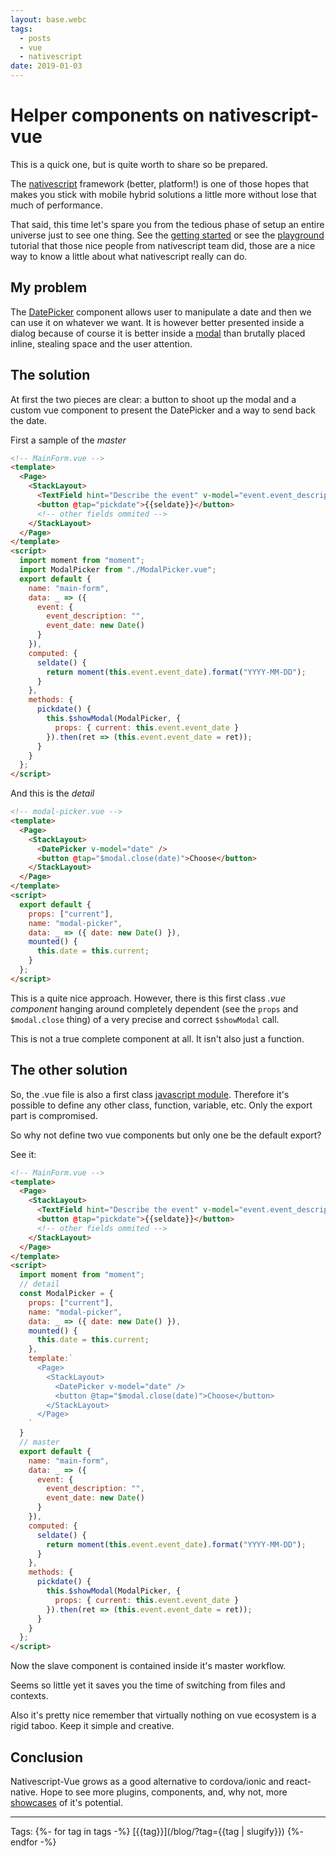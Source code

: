 ```yaml
---
layout: base.webc
tags: 
  - posts
  - vue
  - nativescript
date: 2019-01-03
---
```

# Helper components on nativescript-vue

This is a quick one, but is quite worth to share so be prepared.

The [nativescript](https://nativescript-vue.org/en/docs/introduction/)
framework (better, platform!) is one of those hopes that makes you stick with
mobile hybrid solutions a little more without lose that much of performance.

That said, this time let's spare you from the tedious phase of setup an entire
universe just to see one thing. See the
[getting started](https://nativescript-vue.org/en/docs/getting-started/installation/)
or see the [playground](https://nativescript-vue.org/en/docs/getting-started/playground-tutorial/)
tutorial that those nice people from nativescript team did, those are a nice
way to know a little about what nativescript really can do.

## My problem

The [DatePicker](https://nativescript-vue.org/en/docs/elements/components/date-picker/)
component allows user to manipulate a date and then we can use it on whatever
we want. It is however better presented inside a dialog because of course it is
better inside a [modal](https://nativescript-vue.org/en/docs/routing/manual-routing/#showmodal)
than brutally placed inline, stealing space and the user attention.

## The solution

At first the two pieces are clear: a button to shoot up the modal and a custom
vue component to present the DatePicker and a way to send back the date.

First a sample of the _master_

```html
<!-- MainForm.vue -->
<template>
  <Page>
    <StackLayout>
      <TextField hint="Describe the event" v-model="event.event_description" />
      <button @tap="pickdate">{{seldate}}</button>
      <!-- other fields ommited -->
    </StackLayout>
  </Page>
</template>
<script>
  import moment from "moment";
  import ModalPicker from "./ModalPicker.vue";
  export default {
    name: "main-form",
    data: _ => ({
      event: {
        event_description: "",
        event_date: new Date()
      }
    }),
    computed: {
      seldate() {
        return moment(this.event.event_date).format("YYYY-MM-DD");
      }
    },
    methods: {
      pickdate() {
        this.$showModal(ModalPicker, {
          props: { current: this.event.event_date }
        }).then(ret => (this.event.event_date = ret));
      }
    }
  };
</script>
```

And this is the _detail_

```html
<!-- modal-picker.vue -->
<template>
  <Page>
    <StackLayout>
      <DatePicker v-model="date" />
      <button @tap="$modal.close(date)">Choose</button>
    </StackLayout>
  </Page>
</template>
<script>
  export default {
    props: ["current"],
    name: "modal-picker",
    data: _ => ({ date: new Date() }),
    mounted() {
      this.date = this.current;
    }
  };
</script>
```

This is a quite nice approach. However, there is this first class
_.vue component_ hanging around completely dependent (see the `props` and
`$modal.close` thing) of a very precise and correct `$showModal` call.

This is not a true complete component at all. It isn't also just a function.

## The other solution

So, the .vue file is also a first class
[javascript module](https://developer.mozilla.org/en-US/docs/Web/JavaScript/Reference/Statements/export).
Therefore it's possible to define any other class, function, variable, etc.
Only the export part is compromised.

So why not define two vue components but only one be the default export?

See it:

```html
<!-- MainForm.vue -->
<template>
  <Page>
    <StackLayout>
      <TextField hint="Describe the event" v-model="event.event_description" />
      <button @tap="pickdate">{{seldate}}</button>
      <!-- other fields ommited -->
    </StackLayout>
  </Page>
</template>
<script>
  import moment from "moment";
  // detail
  const ModalPicker = {
    props: ["current"],
    name: "modal-picker",
    data: _ => ({ date: new Date() }),
    mounted() {
      this.date = this.current;
    },
    template:`
      <Page>
        <StackLayout>
          <DatePicker v-model="date" />
          <button @tap="$modal.close(date)">Choose</button>
        </StackLayout>
      </Page>
    `
  }
  // master
  export default {
    name: "main-form",
    data: _ => ({
      event: {
        event_description: "",
        event_date: new Date()
      }
    }),
    computed: {
      seldate() {
        return moment(this.event.event_date).format("YYYY-MM-DD");
      }
    },
    methods: {
      pickdate() {
        this.$showModal(ModalPicker, {
          props: { current: this.event.event_date }
        }).then(ret => (this.event.event_date = ret));
      }
    }
  };
</script>
```

Now the slave component is contained inside it's master workflow.

Seems so little yet it saves you the time of switching from files and contexts.

Also it's pretty nice remember that virtually nothing on vue ecosystem is a
rigid taboo. Keep it simple and creative.

## Conclusion

Nativescript-Vue grows as a good alternative to cordova/ionic and react-native.
Hope to see more plugins, components, and, why not, more
[showcases](https://market.nativescript.org/?tab=samples&framework=vue&category=all_samples)
of it's potential.

---
Tags:
{%- for tag in tags -%}
[{{tag}}](/blog/?tag={{tag | slugify}})
{%- endfor -%}
